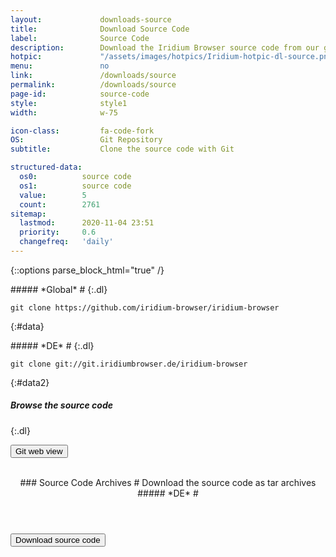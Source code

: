 ```yaml
---
layout:				downloads-source
title:				Download Source Code
label:				Source Code
description:		Download the Iridium Browser source code from our git repository using the command line or simply download the tar.gz file.
hotpic: 			"/assets/images/hotpics/Iridium-hotpic-dl-source.png"
menu:				no
link:				/downloads/source
permalink:			/downloads/source
page-id:			source-code
style:				style1
width:				w-75

icon-class:			fa-code-fork
OS: 				Git Repository
subtitle:			Clone the source code with Git

structured-data:
  os0:			source code
  os1:			source code
  value:		5
  count:		2761
sitemap:
  lastmod:		2020-11-04 23:51
  priority:		0.6
  changefreq:	'daily'
---
```

{::options parse_block_html="true" /}
<div class="row gtr-200">
<div class="col-6 col-12-small">
##### *Global* #
{:.dl}

	git clone https://github.com/iridium-browser/iridium-browser
{:#data}
</div>
<div class="col-6 col-12-small">
##### *DE* #
{:.dl}

	git clone git://git.iridiumbrowser.de/iridium-browser
{:#data2}
</div></div>

##### Browse the source code #
{:.dl}
<form action="https://github.com/iridium-browser/iridium-browser" target="_blank">
<button type="submit" title="Git web view" class="button wht icon fa-code">Git web view</button>
</form>
<br/>
<div class="icon os fa-file-code-o"></div>
<header>
### Source Code Archives #
Download the source code as tar archives   
##### *DE* #
</header>
<form action="https://downloads.iridiumbrowser.de/source/" target="_blank">
<button type="submit" title="Download source code" class="button download">Download source code</button>
</form>
<br/>
